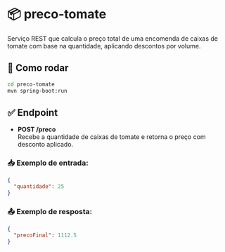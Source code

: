 # 📦 preco-tomate

Serviço REST que calcula o preço total de uma encomenda de caixas de tomate com base na quantidade, aplicando descontos por volume.

## 🚀 Como rodar

```bash
cd preco-tomate
mvn spring-boot:run
```

## ✅ Endpoint

- **POST /preco**  
  Recebe a quantidade de caixas de tomate e retorna o preço com desconto aplicado.

### 📥 Exemplo de entrada:

```json
{
  "quantidade": 25
}
```

### 📤 Exemplo de resposta:

```json
{
  "precoFinal": 1112.5
}
```